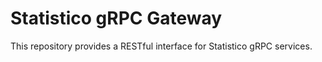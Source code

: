 # Statistico gRPC Gateway

This repository provides a RESTful interface for Statistico gRPC services. 
